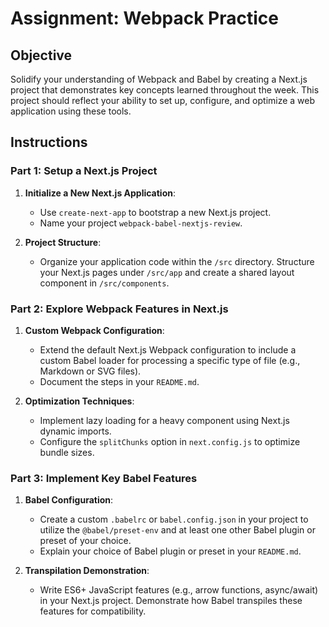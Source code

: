 # Assignment:  Webpack Practice

## Objective

Solidify your understanding of Webpack and Babel by creating a Next.js project that demonstrates key concepts learned throughout the week. This project should reflect your ability to set up, configure, and optimize a web application using these tools.

## Instructions

### Part 1: Setup a Next.js Project

1. **Initialize a New Next.js Application**:

   - Use `create-next-app` to bootstrap a new Next.js project.
   - Name your project `webpack-babel-nextjs-review`.

2. **Project Structure**:
   - Organize your application code within the `/src` directory. Structure your Next.js pages under `/src/app` and create a shared layout component in `/src/components`.

### Part 2: Explore Webpack Features in Next.js

1. **Custom Webpack Configuration**:

   - Extend the default Next.js Webpack configuration to include a custom Babel loader for processing a specific type of file (e.g., Markdown or SVG files).
   - Document the steps in your `README.md`.

2. **Optimization Techniques**:
   - Implement lazy loading for a heavy component using Next.js dynamic imports.
   - Configure the `splitChunks` option in `next.config.js` to optimize bundle sizes.

### Part 3: Implement Key Babel Features

1. **Babel Configuration**:

   - Create a custom `.babelrc` or `babel.config.json` in your project to utilize the `@babel/preset-env` and at least one other Babel plugin or preset of your choice.
   - Explain your choice of Babel plugin or preset in your `README.md`.

2. **Transpilation Demonstration**:
   - Write ES6+ JavaScript features (e.g., arrow functions, async/await) in your Next.js project. Demonstrate how Babel transpiles these features for compatibility.
